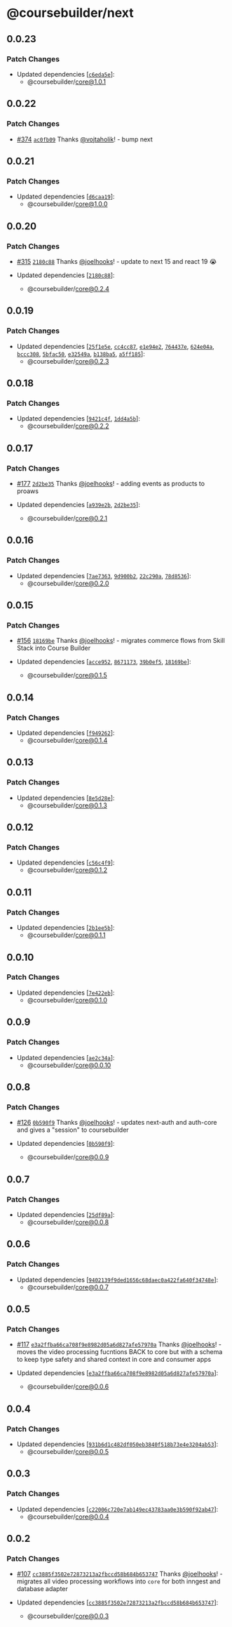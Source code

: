 # @coursebuilder/next

## 0.0.23

### Patch Changes

- Updated dependencies [[`c6eda5e`](https://github.com/badass-courses/course-builder/commit/c6eda5e2fd9159146c8bb35620dee96e0f45395d)]:
  - @coursebuilder/core@1.0.1

## 0.0.22

### Patch Changes

- [#374](https://github.com/badass-courses/course-builder/pull/374) [`ac0fb09`](https://github.com/badass-courses/course-builder/commit/ac0fb09591e1a953d1d22a626df1217627401d69) Thanks [@vojtaholik](https://github.com/vojtaholik)! - bump next

## 0.0.21

### Patch Changes

- Updated dependencies [[`d6caa19`](https://github.com/badass-courses/course-builder/commit/d6caa19626edc5424c39fca90b293311d852cc12)]:
  - @coursebuilder/core@1.0.0

## 0.0.20

### Patch Changes

- [#315](https://github.com/badass-courses/course-builder/pull/315) [`2180c88`](https://github.com/badass-courses/course-builder/commit/2180c8887041cbe99bdbdcf37e391c5183644c0c) Thanks [@joelhooks](https://github.com/joelhooks)! - update to next 15 and react 19 😭

- Updated dependencies [[`2180c88`](https://github.com/badass-courses/course-builder/commit/2180c8887041cbe99bdbdcf37e391c5183644c0c)]:
  - @coursebuilder/core@0.2.4

## 0.0.19

### Patch Changes

- Updated dependencies [[`25f1e5e`](https://github.com/badass-courses/course-builder/commit/25f1e5efc39524d27172f8cce4902cbacc11c2a4), [`cc4cc87`](https://github.com/badass-courses/course-builder/commit/cc4cc87c1ae0425c80c5ab5918c62a348aa47941), [`e1e94e2`](https://github.com/badass-courses/course-builder/commit/e1e94e24375af37b6e7c51d698a0131d268a7f66), [`764437e`](https://github.com/badass-courses/course-builder/commit/764437e71a1aebec3db81acf2d67d28fbfee8146), [`624e04a`](https://github.com/badass-courses/course-builder/commit/624e04aa830cdbc7bedc302466363aa1a3831cea), [`bccc308`](https://github.com/badass-courses/course-builder/commit/bccc3084077ab2bf24f1ac9361c3c13936749c6a), [`5bfac50`](https://github.com/badass-courses/course-builder/commit/5bfac5047ccc81f563d53a4b7780fcf14edf2bf8), [`e32549a`](https://github.com/badass-courses/course-builder/commit/e32549ab4f0e903a467120a35ab27ef44892b115), [`b138ba5`](https://github.com/badass-courses/course-builder/commit/b138ba58a22623ca9bdbe9529e054d10d6014881), [`a5ff185`](https://github.com/badass-courses/course-builder/commit/a5ff1856f912badecea337b014df525b950badc1)]:
  - @coursebuilder/core@0.2.3

## 0.0.18

### Patch Changes

- Updated dependencies [[`9421c4f`](https://github.com/badass-courses/course-builder/commit/9421c4f1db7eb84728abca79bf68acb0b5ee2671), [`1dd4a5b`](https://github.com/badass-courses/course-builder/commit/1dd4a5bbd2b737ab45431256139134d56c0686ec)]:
  - @coursebuilder/core@0.2.2

## 0.0.17

### Patch Changes

- [#177](https://github.com/badass-courses/course-builder/pull/177) [`2d2be35`](https://github.com/badass-courses/course-builder/commit/2d2be35b50bdce90e111338dd788cb856c952e49) Thanks [@joelhooks](https://github.com/joelhooks)! - adding events as products to proaws

- Updated dependencies [[`a939e2b`](https://github.com/badass-courses/course-builder/commit/a939e2baa850a54167c800f83ba32030d6b6da4b), [`2d2be35`](https://github.com/badass-courses/course-builder/commit/2d2be35b50bdce90e111338dd788cb856c952e49)]:
  - @coursebuilder/core@0.2.1

## 0.0.16

### Patch Changes

- Updated dependencies [[`7ae7363`](https://github.com/badass-courses/course-builder/commit/7ae7363f3655fb123bc28b4cd2f249e9d082fec3), [`9d900b2`](https://github.com/badass-courses/course-builder/commit/9d900b217a8d8ee1fdee1a9e0ae24b58e87773cc), [`22c290a`](https://github.com/badass-courses/course-builder/commit/22c290ad7eec68e664c0027ba9389af41c71a16a), [`78d8536`](https://github.com/badass-courses/course-builder/commit/78d8536c4944ab1f98a6376ad9dcc8baac9fc2ff)]:
  - @coursebuilder/core@0.2.0

## 0.0.15

### Patch Changes

- [#156](https://github.com/badass-courses/course-builder/pull/156) [`18169be`](https://github.com/badass-courses/course-builder/commit/18169be84613cac1cc2d35bc6cd386eaf803f53f) Thanks [@joelhooks](https://github.com/joelhooks)! - migrates commerce flows from Skill Stack into Course Builder

- Updated dependencies [[`acce952`](https://github.com/badass-courses/course-builder/commit/acce95260e808a74b94c81c165ff296c014d27ff), [`8671173`](https://github.com/badass-courses/course-builder/commit/8671173c90e581a7682eecce894d9dcb897e3cce), [`39b0ef5`](https://github.com/badass-courses/course-builder/commit/39b0ef5e4556ee1a1fd549f3bc48f405fe8b6984), [`18169be`](https://github.com/badass-courses/course-builder/commit/18169be84613cac1cc2d35bc6cd386eaf803f53f)]:
  - @coursebuilder/core@0.1.5

## 0.0.14

### Patch Changes

- Updated dependencies [[`f949262`](https://github.com/badass-courses/course-builder/commit/f9492620ffc94d5de28dff3b7fd3ee38ca06869d)]:
  - @coursebuilder/core@0.1.4

## 0.0.13

### Patch Changes

- Updated dependencies [[`8e5d28e`](https://github.com/badass-courses/course-builder/commit/8e5d28eb27c3c4fc6f181c4d1e118aa23828c0c4)]:
  - @coursebuilder/core@0.1.3

## 0.0.12

### Patch Changes

- Updated dependencies [[`c56c4f9`](https://github.com/badass-courses/course-builder/commit/c56c4f98836b5869b3af575ec3e55db08ca45c21)]:
  - @coursebuilder/core@0.1.2

## 0.0.11

### Patch Changes

- Updated dependencies [[`2b1ee5b`](https://github.com/badass-courses/course-builder/commit/2b1ee5bfddc417f5f8112f297e03b4ad8d281aa0)]:
  - @coursebuilder/core@0.1.1

## 0.0.10

### Patch Changes

- Updated dependencies [[`7e422eb`](https://github.com/badass-courses/course-builder/commit/7e422eb3f19aa99f465f444e4180635dac5baa50)]:
  - @coursebuilder/core@0.1.0

## 0.0.9

### Patch Changes

- Updated dependencies [[`ae2c34a`](https://github.com/badass-courses/course-builder/commit/ae2c34a8619dd4cd892bc8b2c99af3d67e9da8e7)]:
  - @coursebuilder/core@0.0.10

## 0.0.8

### Patch Changes

- [#126](https://github.com/badass-courses/course-builder/pull/126) [`0b590f9`](https://github.com/badass-courses/course-builder/commit/0b590f984b038d951fc2bceb243415e0cf49ce20) Thanks [@joelhooks](https://github.com/joelhooks)! - updates next-auth and auth-core and gives a "session" to coursebuilder

- Updated dependencies [[`0b590f9`](https://github.com/badass-courses/course-builder/commit/0b590f984b038d951fc2bceb243415e0cf49ce20)]:
  - @coursebuilder/core@0.0.9

## 0.0.7

### Patch Changes

- Updated dependencies [[`25df89a`](https://github.com/badass-courses/course-builder/commit/25df89a0524e8c340bbd4898fa369df3c9e2b720)]:
  - @coursebuilder/core@0.0.8

## 0.0.6

### Patch Changes

- Updated dependencies [[`9402139f9ded1656c68daec0a422fa640f34748e`](https://github.com/badass-courses/course-builder/commit/9402139f9ded1656c68daec0a422fa640f34748e)]:
  - @coursebuilder/core@0.0.7

## 0.0.5

### Patch Changes

- [#117](https://github.com/badass-courses/course-builder/pull/117) [`e3a2ffba66ca708f9e8982d05a6d827afe57970a`](https://github.com/badass-courses/course-builder/commit/e3a2ffba66ca708f9e8982d05a6d827afe57970a) Thanks [@joelhooks](https://github.com/joelhooks)! - moves the video processing fucntions BACK to core but with a schema to keep type safety and shared context in core and consumer apps

- Updated dependencies [[`e3a2ffba66ca708f9e8982d05a6d827afe57970a`](https://github.com/badass-courses/course-builder/commit/e3a2ffba66ca708f9e8982d05a6d827afe57970a)]:
  - @coursebuilder/core@0.0.6

## 0.0.4

### Patch Changes

- Updated dependencies [[`931b6d1c482df050eb3840f518b73e4e3204ab53`](https://github.com/badass-courses/course-builder/commit/931b6d1c482df050eb3840f518b73e4e3204ab53)]:
  - @coursebuilder/core@0.0.5

## 0.0.3

### Patch Changes

- Updated dependencies [[`c22006c720e7ab149ec43783aa0e3b590f92ab47`](https://github.com/badass-courses/course-builder/commit/c22006c720e7ab149ec43783aa0e3b590f92ab47)]:
  - @coursebuilder/core@0.0.4

## 0.0.2

### Patch Changes

- [#107](https://github.com/badass-courses/course-builder/pull/107) [`cc3885f3502e72873213a2fbccd58b684b653747`](https://github.com/badass-courses/course-builder/commit/cc3885f3502e72873213a2fbccd58b684b653747) Thanks [@joelhooks](https://github.com/joelhooks)! - migrates all video processing workflows into `core` for both inngest and database adapter

- Updated dependencies [[`cc3885f3502e72873213a2fbccd58b684b653747`](https://github.com/badass-courses/course-builder/commit/cc3885f3502e72873213a2fbccd58b684b653747)]:
  - @coursebuilder/core@0.0.3
